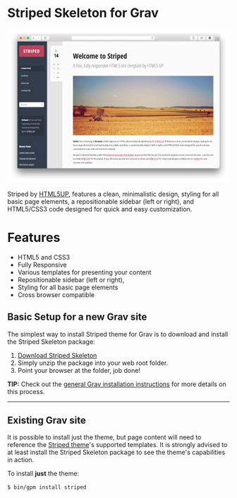 # Striped Skeleton for Grav

![Striped](assets/readme_1.png)

Striped by [HTML5UP](http://www.html5up.net), features a clean, minimalistic design, styling for all basic page elements, a repositionable sidebar (left or right), and HTML5/CSS3 code designed for quick and easy customization.

# Features

* HTML5 and CSS3
* Fully Responsive
* Various templates for presenting your content
* Repositionable sidebar (left or right),
* Styling for all basic page elements
* Cross browser compatible

## Basic Setup for a new Grav site

The simplest way to install Striped theme for Grav is to download and install the Striped Skeleton package:

1. [Download Striped Skeleton](http://getgrav.org/downloads/skeletons#extras)
2. Simply unzip the package into your web root folder.
3. Point your browser at the folder, job done!

**TIP:** Check out the [general Grav installation instructions](http://learn.getgrav.org/basics/installation) for more details on this process.

---

## Existing Grav site

It is possible to install just the theme, but page content will need to reference the [Striped theme](https://github.com/getgrav/grav-theme-striped)'s supported templates.  It is strongly advised to at least install the Striped Skeleton package to see the theme's capabilities in action.

To install  **just** the theme:

```
$ bin/gpm install striped
```



